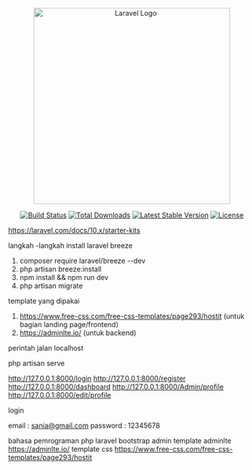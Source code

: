 <p align="center"><a href="https://laravel.com" target="_blank"><img src="https://raw.githubusercontent.com/laravel/art/master/logo-lockup/5%20SVG/2%20CMYK/1%20Full%20Color/laravel-logolockup-cmyk-red.svg" width="400" alt="Laravel Logo"></a></p>

<p align="center">
<a href="https://github.com/laravel/framework/actions"><img src="https://github.com/laravel/framework/workflows/tests/badge.svg" alt="Build Status"></a>
<a href="https://packagist.org/packages/laravel/framework"><img src="https://img.shields.io/packagist/dt/laravel/framework" alt="Total Downloads"></a>
<a href="https://packagist.org/packages/laravel/framework"><img src="https://img.shields.io/packagist/v/laravel/framework" alt="Latest Stable Version"></a>
<a href="https://packagist.org/packages/laravel/framework"><img src="https://img.shields.io/packagist/l/laravel/framework" alt="License"></a>
</p>

https://laravel.com/docs/10.x/starter-kits

langkah -langkah install laravel breeze

1. composer require laravel/breeze --dev
2. php artisan breeze:install
3. npm install && npm run dev
4. php artisan migrate

template yang dipakai 

1. https://www.free-css.com/free-css-templates/page293/hostit (untuk bagian landing page/frontend)
2. https://adminlte.io/ (untuk backend)

perintah jalan localhost

php artisan serve

http://127.0.0.1:8000/login
http://127.0.0.1:8000/register
http://127.0.0.1:8000/dashboard
http://127.0.0.1:8000/Admin/profile
http://127.0.0.1:8000/edit/profile

login

email : sania@gmail.com
password : 12345678

bahasa pemrograman php 
laravel 
bootstrap admin template adminlte https://adminlte.io/
template css https://www.free-css.com/free-css-templates/page293/hostit
